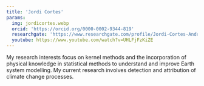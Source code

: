 ```yaml
---
title: 'Jordi Cortes'
params:
  img: jordicortes.webp
  orcid: 'https://orcid.org/0000-0002-9344-819'
  researchgate: 'https://www.researchgate.com/profile/Jordi-Cortes-Andres'
  youtube: https://www.youtube.com/watch?v=UHLFjFzKiZE
---
```


My research interests focus on kernel methods and the incorporation of physical knowledge in statistical methods to understand and improve Earth system modelling. My current research involves detection and attribution of climate change processes.
